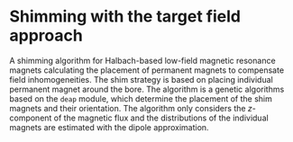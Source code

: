 # Shimming with the target field approach
A shimming algorithm for Halbach-based low-field magnetic resonance magnets calculating the placement of permanent magnets to compensate field inhomogeneities. The shim strategy is based on placing individual permanent magnet around the bore. The algorithm is a genetic algorithms based on the `deap` module, which determine the placement of the shim magnets and their orientation. The algorithm only considers the *z*-component of the magnetic flux and the distributions of the individual magnets are estimated with the dipole approximation. 
